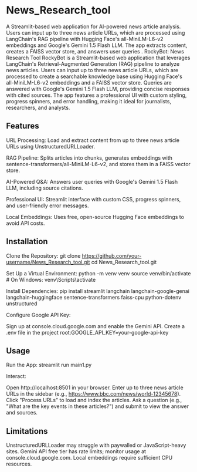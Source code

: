 # News_Research_tool
A Streamlit-based web application for AI-powered news article analysis. Users can input up to three news article URLs, which are processed using LangChain's RAG pipeline with Hugging Face's all-MiniLM-L6-v2 embeddings and Google's Gemini 1.5 Flash LLM. The app extracts content, creates a FAISS vector store, and answers user queries .
RockyBot: News Research Tool
RockyBot is a Streamlit-based web application that leverages LangChain's Retrieval-Augmented Generation (RAG) pipeline to analyze news articles. Users can input up to three news article URLs, which are processed to create a searchable knowledge base using Hugging Face's all-MiniLM-L6-v2 embeddings and a FAISS vector store. Queries are answered with Google's Gemini 1.5 Flash LLM, providing concise responses with cited sources. The app features a professional UI with custom styling, progress spinners, and error handling, making it ideal for journalists, researchers, and analysts.


## Features

URL Processing: Load and extract content from up to three news article URLs using UnstructuredURLLoader.

RAG Pipeline: Splits articles into chunks, generates embeddings with sentence-transformers/all-MiniLM-L6-v2, and stores them in a FAISS vector store.

AI-Powered Q&A: Answers user queries with Google's Gemini 1.5 Flash LLM, including source citations.

Professional UI: Streamlit interface with custom CSS, progress spinners, and user-friendly error messages.

Local Embeddings: Uses free, open-source Hugging Face embeddings to avoid API costs.

## Installation

Clone the Repository:
git clone https://github.com/your-username/News_Research_tool.git
cd News_Research_tool.git


Set Up a Virtual Environment:
python -m venv venv
source venv/bin/activate  # On Windows: venv\Scripts\activate


Install Dependencies:
pip install streamlit langchain langchain-google-genai langchain-huggingface sentence-transformers faiss-cpu python-dotenv unstructured


Configure Google API Key:

Sign up at console.cloud.google.com and enable the Gemini API.
Create a .env file in the project root:GOOGLE_API_KEY=your-google-api-key





## Usage

Run the App:
streamlit run main1.py


Interact:

Open http://localhost:8501 in your browser.
Enter up to three news article URLs in the sidebar (e.g., https://www.bbc.com/news/world-12345678).
Click "Process URLs" to load and index the articles.
Ask a question (e.g., "What are the key events in these articles?") and submit to view the answer and sources.





## Limitations

UnstructuredURLLoader may struggle with paywalled or JavaScript-heavy sites.
Gemini API free tier has rate limits; monitor usage at console.cloud.google.com.
Local embeddings require sufficient CPU resources.

